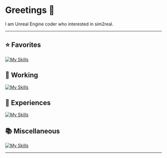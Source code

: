# Greetings 👋

I am Unreal Engine coder who interested in sim2real.

---

## ⭐ Favorites
[![My Skills](https://skillicons.dev/icons?i=unreal)](https://skillicons.dev)

## 💼 Working
[![My Skills](https://skillicons.dev/icons?i=py,pytorch,sklearn,vscode&perline=10)](https://skillicons.dev)

## 🌱 Experiences
[![My Skills](https://skillicons.dev/icons?i=anaconda,androidstudio,c,cpp,cs,css,debian,docker,eclipse,figma,html,java,js,jquery,kali,latex,linux,lua,matlab,maven,mint,mongodb,mysql,npm,opencv,php,powershell,ps,pycharm,r,regex,ruby,sublime,selenium,spring,tensorflow,threejs,ubuntu,unity,vim,&perline=10)](https://skillicons.dev)

## 📚 Miscellaneous
[![My Skills](https://skillicons.dev/icons?i=ae,blender,discord,github,obsidian,twitter&perline=10)](https://skillicons.dev)

---


